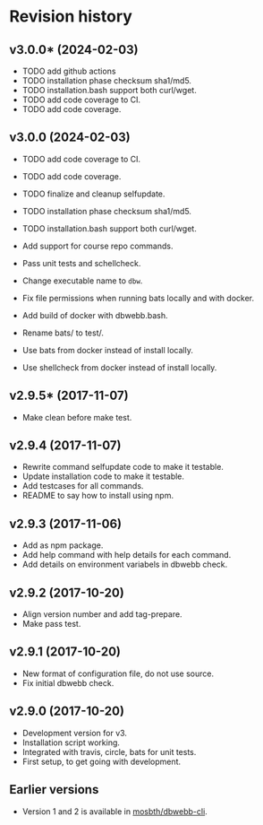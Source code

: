 Revision history
=================================



v3.0.0* (2024-02-03)
---------------------------------

* TODO add github actions
* TODO installation phase checksum sha1/md5.
* TODO installation.bash support both curl/wget.
* TODO add code coverage to CI.
* TODO add code coverage.



v3.0.0 (2024-02-03)
---------------------------------

* TODO add code coverage to CI.
* TODO add code coverage.
* TODO finalize and cleanup selfupdate.
* TODO installation phase checksum sha1/md5.
* TODO installation.bash support both curl/wget.

* Add support for course repo commands.
* Pass unit tests and schellcheck.
* Change executable name to `dbw`.
* Fix file permissions when running bats locally and with docker.
* Add build of docker with dbwebb.bash.
* Rename bats/ to test/.
* Use bats from docker instead of install locally.
* Use shellcheck from docker instead of install locally.


v2.9.5* (2017-11-07)
---------------------------------

* Make clean before make test.


v2.9.4 (2017-11-07)
---------------------------------

* Rewrite command selfupdate code to make it testable.
* Update installation code to make it testable.
* Add testcases for all commands.
* README to say how to install using npm.


v2.9.3 (2017-11-06)
---------------------------------

* Add as npm package.
* Add help command with help details for each command.
* Add details on environment variabels in dbwebb check.


v2.9.2 (2017-10-20)
---------------------------------

* Align version number and add tag-prepare.
* Make pass test.


v2.9.1 (2017-10-20)
---------------------------------

* New format of configuration file, do not use source.
* Fix initial dbwebb check.


v2.9.0 (2017-10-20)
---------------------------------

* Development version for v3.
* Installation script working.
* Integrated with travis, circle, bats for unit tests.
* First setup, to get going with development.


Earlier versions
---------------------------------

* Version 1 and 2 is available in [mosbth/dbwebb-cli](https://github.com/mosbth/dbwebb-cli).
